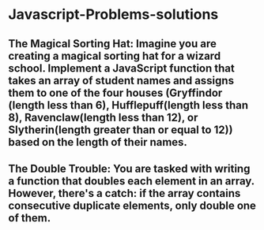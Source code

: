 # Javascript-Problems-solutions
##  The Magical Sorting Hat: Imagine you are creating a magical sorting hat for a wizard school. Implement a JavaScript function that takes an array of student names and assigns them to one of the four houses (Gryffindor (length less than 6), Hufflepuff(length less than 8), Ravenclaw(length less than 12), or Slytherin(length greater than or equal to 12)) based on the length of their names.
## The Double Trouble: You are tasked with writing a function that doubles each element in an array. However, there's a catch: if the array contains consecutive duplicate elements, only double one of them.
